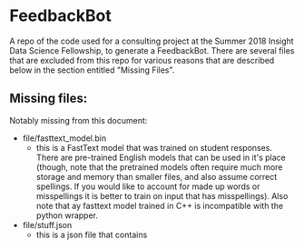 # FeedbackBot
A repo of the code used for a consulting project at the Summer 2018 Insight Data Science Fellowship, to generate a FeedbackBot. There are several files that are excluded from this repo for various reasons that are described below in the section entitled "Missing Files".


## Missing files:
Notably missing from this document:
* file/fasttext_model.bin 
  * this is a FastText model that was trained on student responses. There are pre-trained English models that can be used in it's place (though, note that the pretrained models often require much more storage and memory than smaller files, and also assume correct spellings. If you would like to account for made up words or misspellings it is better to train on input that has misspellings). Also note that ay fasttext model trained in C++ is incompatible with the python wrapper.
* file/stuff.json
  * this is a json file that contains
